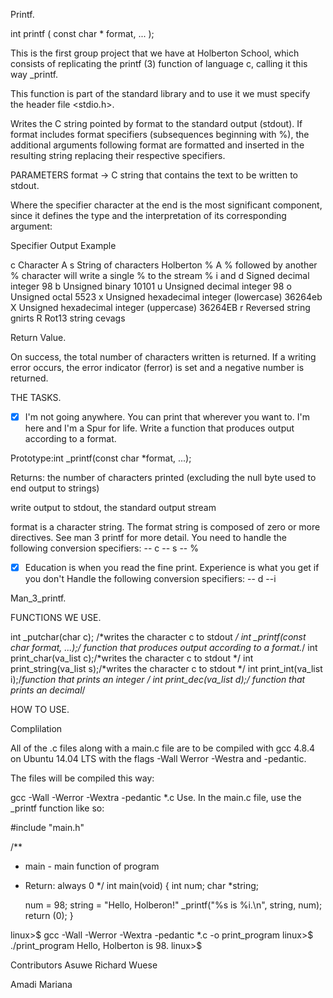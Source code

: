 Printf.

int printf ( const char * format, ... );

This is the first group project that we have at Holberton School, which consists of replicating the printf (3) function of language c, calling it this way _printf.


This function is part of the standard library and to use it we must specify the header file <stdio.h>.


Writes the C string pointed by format to the standard output (stdout). If format includes format specifiers (subsequences beginning with %), the additional arguments following format are formatted and inserted in the resulting string replacing their respective specifiers.


PARAMETERS
format -> C string that contains the text to be written to stdout.


Where the specifier character at the end is the most significant component, since it defines the type and the interpretation of its corresponding argument:


Specifier	Output	Example

c	Character	A
s	String of characters	Holberton
%	A % followed by another % character will write a single % to the stream	%
i and d	Signed decimal integer	98
b	Unsigned binary	10101
u	Unsigned decimal integer	98
o	Unsigned octal	5523
x	Unsigned hexadecimal integer (lowercase)	36264eb
X	Unsigned hexadecimal integer (uppercase)	36264EB
r	Reversed string	gnirts
R	Rot13 string	cevags

Return Value.

On success, the total number of characters written is returned. If a writing error occurs, the error indicator (ferror) is set and a negative number is returned.



THE TASKS.

-[x] I'm not going anywhere. You can print that wherever you want to. I'm here and I'm a Spur for life. Write a function that produces output according to a format.



Prototype:int _printf(const char *format, ...);

Returns: the number of characters printed (excluding the null byte used to end output to strings)

write output to stdout, the standard output stream

format is a character string. The format string is composed of zero or more directives. See man 3 printf for more detail. You need to handle the following conversion specifiers: -- c -- s -- %

-[x] Education is when you read the fine print. Experience is what you get if you don't Handle the following conversion specifiers: -- d --i


Man_3_printf.

FUNCTIONS WE USE.

int _putchar(char c); /*writes the character c to stdout */
int _printf(const char *format, ...);/* function that produces output according to a format.*/
int print_char(va_list c);/*writes the character c to stdout */
int print_string(va_list s);/*writes the character c to stdout */
int print_int(va_list i);/*function that prints an integer */
int print_dec(va_list d);/* function that prints an decimal*/


HOW TO USE.

Complilation

All of the .c files along with a main.c file are to be compiled with gcc 4.8.4 on Ubuntu 14.04 LTS with the flags -Wall Werror -Westra and -pedantic.



The files will be compiled this way:

gcc -Wall -Werror -Wextra -pedantic *.c
Use.
In the main.c file, use the _printf function like so:



#include "main.h"

/**
 * main - main function of program
 * Return: always 0
 */
int main(void)
{
	int num;
	char *string;

	num = 98;
	string = "Hello, Holberon!"
	_printf("%s is %i.\n", string, num);
	return (0);
}

linux>$  gcc -Wall -Werror -Wextra -pedantic *.c -o print_program
linux>$  ./print_program
Hello, Holberton is 98.
linux>$

Contributors
Asuwe Richard Wuese

Amadi Mariana
